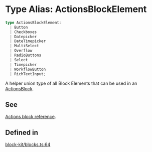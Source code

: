 # Type Alias: ActionsBlockElement

```ts
type ActionsBlockElement: 
  | Button
  | Checkboxes
  | Datepicker
  | DateTimepicker
  | MultiSelect
  | Overflow
  | RadioButtons
  | Select
  | Timepicker
  | WorkflowButton
  | RichTextInput;
```

A helper union type of all Block Elements that can be used in an [ActionsBlock](../interfaces/ActionsBlock.md).

## See

[Actions block reference](https://api.slack.com/reference/block-kit/blocks#actions).

## Defined in

[block-kit/blocks.ts:64](https://github.com/slackapi/node-slack-sdk/blob/c15385ef93ccdde9702f52f7d1f445999203d794/packages/types/src/block-kit/blocks.ts#L64)
